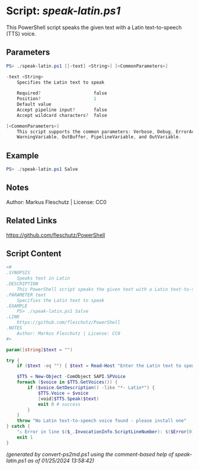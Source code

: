 Script: *speak-latin.ps1*
========================

This PowerShell script speaks the given text with a Latin text-to-speech (TTS) voice.

Parameters
----------
```powershell
PS> ./speak-latin.ps1 [[-text] <String>] [<CommonParameters>]

-text <String>
    Specifies the Latin text to speak
    
    Required?                    false
    Position?                    1
    Default value                
    Accept pipeline input?       false
    Accept wildcard characters?  false

[<CommonParameters>]
    This script supports the common parameters: Verbose, Debug, ErrorAction, ErrorVariable, WarningAction, 
    WarningVariable, OutBuffer, PipelineVariable, and OutVariable.
```

Example
-------
```powershell
PS> ./speak-latin.ps1 Salve

```

Notes
-----
Author: Markus Fleschutz | License: CC0

Related Links
-------------
https://github.com/fleschutz/PowerShell

Script Content
--------------
```powershell
<#
.SYNOPSIS
	Speaks text in Latin
.DESCRIPTION
	This PowerShell script speaks the given text with a Latin text-to-speech (TTS) voice.
.PARAMETER text
	Specifies the Latin text to speak
.EXAMPLE
	PS> ./speak-latin.ps1 Salve
.LINK
	https://github.com/fleschutz/PowerShell
.NOTES
	Author: Markus Fleschutz | License: CC0
#>

param([string]$text = "")

try {
	if ($text -eq "") { $text = Read-Host "Enter the Latin text to speak" }

	$TTS = New-Object -ComObject SAPI.SPVoice
	foreach ($voice in $TTS.GetVoices()) {
		if ($voice.GetDescription() -like "*- Latin*") { 
			$TTS.Voice = $voice
			[void]$TTS.Speak($text)
			exit 0 # success
		}
	}
	throw "No Latin text-to-speech voice found - please install one"
} catch {
	"⚠️ Error in line $($_.InvocationInfo.ScriptLineNumber): $($Error[0])"
	exit 1
}
```

*(generated by convert-ps2md.ps1 using the comment-based help of speak-latin.ps1 as of 01/25/2024 13:58:42)*

